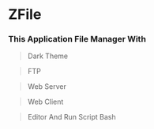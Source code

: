 # ZFile

### This Application File Manager With 

> Dark Theme

> FTP

> Web Server

> Web Client

> Editor And Run Script Bash

